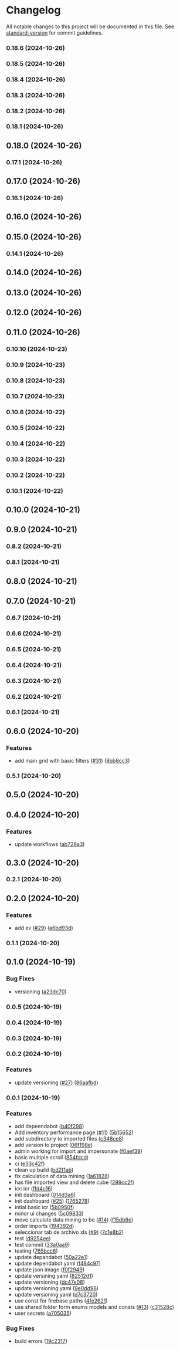 # Changelog

All notable changes to this project will be documented in this file. See [standard-version](https://github.com/conventional-changelog/standard-version) for commit guidelines.

### 0.18.6 (2024-10-26)

### 0.18.5 (2024-10-26)

### 0.18.4 (2024-10-26)

### 0.18.3 (2024-10-26)

### 0.18.2 (2024-10-26)

### 0.18.1 (2024-10-26)

## 0.18.0 (2024-10-26)

### 0.17.1 (2024-10-26)

## 0.17.0 (2024-10-26)

### 0.16.1 (2024-10-26)

## 0.16.0 (2024-10-26)

## 0.15.0 (2024-10-26)

### 0.14.1 (2024-10-26)

## 0.14.0 (2024-10-26)

## 0.13.0 (2024-10-26)

## 0.12.0 (2024-10-26)

## 0.11.0 (2024-10-26)

### 0.10.10 (2024-10-23)

### 0.10.9 (2024-10-23)

### 0.10.8 (2024-10-23)

### 0.10.7 (2024-10-23)

### 0.10.6 (2024-10-22)

### 0.10.5 (2024-10-22)

### 0.10.4 (2024-10-22)

### 0.10.3 (2024-10-22)

### 0.10.2 (2024-10-22)

### 0.10.1 (2024-10-22)

## 0.10.0 (2024-10-21)

## 0.9.0 (2024-10-21)

### 0.8.2 (2024-10-21)

### 0.8.1 (2024-10-21)

## 0.8.0 (2024-10-21)

## 0.7.0 (2024-10-21)

### 0.6.7 (2024-10-21)

### 0.6.6 (2024-10-21)

### 0.6.5 (2024-10-21)

### 0.6.4 (2024-10-21)

### 0.6.3 (2024-10-21)

### 0.6.2 (2024-10-21)

### 0.6.1 (2024-10-21)

## 0.6.0 (2024-10-20)


### Features

* add main grid with basic filters ([#31](https://github.com/humexxx/trim-success/issues/31)) ([8bb8cc3](https://github.com/humexxx/trim-success/commit/8bb8cc3bd7e3f45bed3b4deee8857df4aca76f55))

### 0.5.1 (2024-10-20)

## 0.5.0 (2024-10-20)

## 0.4.0 (2024-10-20)


### Features

* update workflows ([ab728a3](https://github.com/humexxx/trim-success/commit/ab728a35e01d1a670f4d3fc89f8b76ddf2d6858f))

## 0.3.0 (2024-10-20)

### 0.2.1 (2024-10-20)

## 0.2.0 (2024-10-20)


### Features

* add ev ([#29](https://github.com/humexxx/trim-success/issues/29)) ([a6bd93d](https://github.com/humexxx/trim-success/commit/a6bd93dc34deb05bbcedcc263c14736d86d6bbd6))

### 0.1.1 (2024-10-20)

## 0.1.0 (2024-10-19)


### Bug Fixes

* versioning ([a23dc70](https://github.com/humexxx/trim-success/commit/a23dc7074b70e95e2b602df5268c203645f4fc3e))

### 0.0.5 (2024-10-19)

### 0.0.4 (2024-10-19)

### 0.0.3 (2024-10-19)

### 0.0.2 (2024-10-19)


### Features

* update versioning ([#27](https://github.com/humexxx/trim-success/issues/27)) ([86aafbd](https://github.com/humexxx/trim-success/commit/86aafbdb18915e33174538c6888a3a444a8b323c))

### 0.0.1 (2024-10-19)


### Features

* add depeendabot ([b40f298](https://github.com/humexxx/trim-success/commit/b40f298e0f534d95e2fdd991ac147791cf725bad))
* Add inventory performance page ([#11](https://github.com/humexxx/trim-success/issues/11)) ([5b15652](https://github.com/humexxx/trim-success/commit/5b15652c0cd7532a780eb712f20fc095cef92fc9))
* add subdirectory to imported files ([c348ce8](https://github.com/humexxx/trim-success/commit/c348ce87c8c2916109895b043fe82cc0f1385ab1))
* add version to project ([06f198e](https://github.com/humexxx/trim-success/commit/06f198e39813574839697b14128eff1bed694dfa))
* admin working for import and impersonate ([f0aef39](https://github.com/humexxx/trim-success/commit/f0aef3907093264cf5bdd89bd22b0a5a9e1e2728))
* basic multiple scroll ([854fdcd](https://github.com/humexxx/trim-success/commit/854fdcd582369fc227c4af6ffe65d81caf7234a6))
* ci ([e33c42f](https://github.com/humexxx/trim-success/commit/e33c42f5aa4fb3ff7966dea191f258e7dda7e0ab))
* clean up build ([bd2f1ab](https://github.com/humexxx/trim-success/commit/bd2f1abe238d14dfa8fdbc5dae5bd7bbecb12849))
* fix calculation of data mining ([1a61828](https://github.com/humexxx/trim-success/commit/1a61828a9bf3e075d5020b0682db0cd6d89a35e5))
* has file imported view and delete cube ([299cc2f](https://github.com/humexxx/trim-success/commit/299cc2f8b6831eee2f61cca317822dbed574707e))
* icc icr ([ffd4c16](https://github.com/humexxx/trim-success/commit/ffd4c16d3549a508d5153c84d56299a9387eaa25))
* init dashboard ([014d3a6](https://github.com/humexxx/trim-success/commit/014d3a61490359d1f8d3ed42a12269cec038e778))
* init dashboard ([#25](https://github.com/humexxx/trim-success/issues/25)) ([1765278](https://github.com/humexxx/trim-success/commit/1765278ad58e9ea4ce8423f12b5d51a5e1c15a44))
* intial basic  icr ([5b0950f](https://github.com/humexxx/trim-success/commit/5b0950f724cf18a108978ce0c56ffd632fb823cd))
* minor ui changes ([5c09833](https://github.com/humexxx/trim-success/commit/5c09833804f1eb6f2981ea082fdbf0bb025acc7d))
* move calculate data mining to be ([#14](https://github.com/humexxx/trim-success/issues/14)) ([f15db9e](https://github.com/humexxx/trim-success/commit/f15db9ef0b3138473312ee8895d3dffa7d939064))
* order imports ([194392d](https://github.com/humexxx/trim-success/commit/194392d82dcb21715310099dade03f612ebfb85e))
* seleccionar tab de archivo xls ([#9](https://github.com/humexxx/trim-success/issues/9)) ([7c1e8b2](https://github.com/humexxx/trim-success/commit/7c1e8b2da93711c82028bf5a7f810f470e145d94))
* test ([d9254ee](https://github.com/humexxx/trim-success/commit/d9254ee7763a5c837a4629a3705511957439c9d0))
* test commit ([33a0aa9](https://github.com/humexxx/trim-success/commit/33a0aa97419a23dba5ce36dc449e34cd4b9322d6))
* testing ([765bcc6](https://github.com/humexxx/trim-success/commit/765bcc6f144647f0e039dd82092533ee24903c4a))
* update depandabot ([50a22e1](https://github.com/humexxx/trim-success/commit/50a22e14c38b00f4ce4dc692b0bd7c52017ece83))
* update dependabot yaml ([f484c97](https://github.com/humexxx/trim-success/commit/f484c97c5d49d5450a3e7314b25639bd12369599))
* update json image ([f0f2949](https://github.com/humexxx/trim-success/commit/f0f29492a6efe6182d8655cb7f39beaa68c1eb2d))
* update versining yaml ([82512d1](https://github.com/humexxx/trim-success/commit/82512d1c12c40a9327695cd88dc0f1e48a5a1fb6))
* update versioning ([dc47e08](https://github.com/humexxx/trim-success/commit/dc47e08eb4aa0f915fb4f901615a628036c42125))
* update versioning yaml ([9e0dd96](https://github.com/humexxx/trim-success/commit/9e0dd966ee8cf8d338fdb2edc10b6293ff69567e))
* update versioning yaml ([d7c3720](https://github.com/humexxx/trim-success/commit/d7c3720ea406680ed4ca962d59dcec2870ba0a7a))
* use const for firebase paths ([4fe2621](https://github.com/humexxx/trim-success/commit/4fe262157c55f29f14a0d9c8d1a5792f47d02a33))
* use shared folder form enums models and consts ([#13](https://github.com/humexxx/trim-success/issues/13)) ([c31528c](https://github.com/humexxx/trim-success/commit/c31528c3b19ec50a3fef0513d1146f6cf2687927))
* user secrets ([a705035](https://github.com/humexxx/trim-success/commit/a705035b5bc8ea91dc972afed7113b451f72af1c))


### Bug Fixes

* build errors ([19c2317](https://github.com/humexxx/trim-success/commit/19c231740f1261bd93dca8d53084a88dc7ead270))
